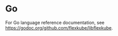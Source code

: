 # Go

For Go language reference documentation, see https://godoc.org/github.com/flexkube/libflexkube.